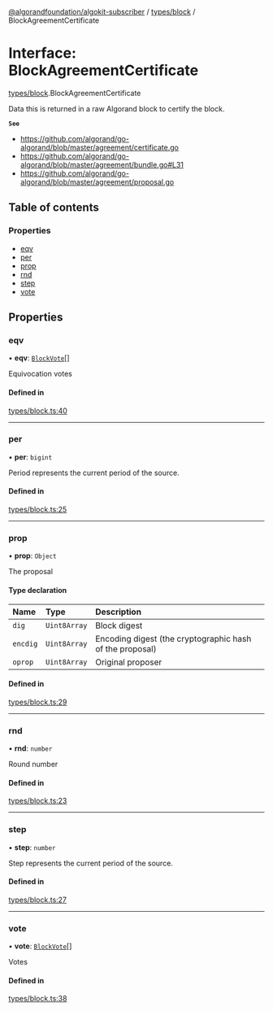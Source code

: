 [@algorandfoundation/algokit-subscriber](../README.md) / [types/block](../modules/types_block.md) / BlockAgreementCertificate

# Interface: BlockAgreementCertificate

[types/block](../modules/types_block.md).BlockAgreementCertificate

Data this is returned in a raw Algorand block to certify the block.

**`See`**

- https://github.com/algorand/go-algorand/blob/master/agreement/certificate.go
- https://github.com/algorand/go-algorand/blob/master/agreement/bundle.go#L31
- https://github.com/algorand/go-algorand/blob/master/agreement/proposal.go

## Table of contents

### Properties

- [eqv](types_block.BlockAgreementCertificate.md#eqv)
- [per](types_block.BlockAgreementCertificate.md#per)
- [prop](types_block.BlockAgreementCertificate.md#prop)
- [rnd](types_block.BlockAgreementCertificate.md#rnd)
- [step](types_block.BlockAgreementCertificate.md#step)
- [vote](types_block.BlockAgreementCertificate.md#vote)

## Properties

### eqv

• **eqv**: [`BlockVote`](types_block.BlockVote.md)[]

Equivocation votes

#### Defined in

[types/block.ts:40](https://github.com/algorandfoundation/algokit-subscriber-ts/blob/main/src/types/block.ts#L40)

---

### per

• **per**: `bigint`

Period represents the current period of the source.

#### Defined in

[types/block.ts:25](https://github.com/algorandfoundation/algokit-subscriber-ts/blob/main/src/types/block.ts#L25)

---

### prop

• **prop**: `Object`

The proposal

#### Type declaration

| Name     | Type         | Description                                              |
| :------- | :----------- | :------------------------------------------------------- |
| `dig`    | `Uint8Array` | Block digest                                             |
| `encdig` | `Uint8Array` | Encoding digest (the cryptographic hash of the proposal) |
| `oprop`  | `Uint8Array` | Original proposer                                        |

#### Defined in

[types/block.ts:29](https://github.com/algorandfoundation/algokit-subscriber-ts/blob/main/src/types/block.ts#L29)

---

### rnd

• **rnd**: `number`

Round number

#### Defined in

[types/block.ts:23](https://github.com/algorandfoundation/algokit-subscriber-ts/blob/main/src/types/block.ts#L23)

---

### step

• **step**: `number`

Step represents the current period of the source.

#### Defined in

[types/block.ts:27](https://github.com/algorandfoundation/algokit-subscriber-ts/blob/main/src/types/block.ts#L27)

---

### vote

• **vote**: [`BlockVote`](types_block.BlockVote.md)[]

Votes

#### Defined in

[types/block.ts:38](https://github.com/algorandfoundation/algokit-subscriber-ts/blob/main/src/types/block.ts#L38)
